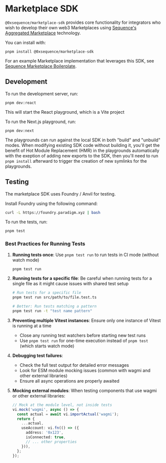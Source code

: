 # Marketplace SDK
`@0xsequence/marketplace-sdk` provides core functionality for integrators who wish to develop their own web3 Marketplaces using [Sequence's Aggregated Marketplace](https://sequence.xyz/marketplaces) technology.

You can install with:

`pnpm install @0xsequence/marketplace-sdk`

For an example Marketplace implementation that leverages this SDK, see [Sequence Marketplace Boilerplate](https://github.com/0xsequence/marketplace-boilerplate).

## Development

To run the development server, run:

`pnpm dev:react`

This will start the React playground, which is a Vite project

To run the Next.js playground, run:

`pnpm dev:next`

The playgrounds can run against the local SDK in both "build" and "unbuild" modes.
When modifying existing SDK code without building it, you'll get the benefit of Hot Module Replacement (HMR) in the playgrounds automatically with the exeption of adding new exports to the SDK, then you'll need to run `pnpm install` afterward to trigger the creation of new symlinks for the playgrounds.

## Testing

The marketplace SDK uses Foundry / Anvil for testing.

Install Foundry using the following command:

```bash
curl -L https://foundry.paradigm.xyz | bash
```

To run the tests, run:

```bash
pnpm test
```

### Best Practices for Running Tests

1. **Running tests once**: Use `pnpm test run` to run tests in CI mode (without watch mode)
   ```bash
   pnpm test run
   ```

2. **Running tests for a specific file**: Be careful when running tests for a single file as it might cause issues with shared test setup
   ```bash
   # Run tests for a specific file
   pnpm test run src/path/to/file.test.ts
   
   # Better: Run tests matching a pattern
   pnpm test run -t "test name pattern"
   ```

3. **Preventing multiple Vitest instances**: Ensure only one instance of Vitest is running at a time
   - Close any running test watchers before starting new test runs
   - Use `pnpm test run` for one-time execution instead of `pnpm test` (which starts watch mode)

4. **Debugging test failures**: 
   - Check the full test output for detailed error messages
   - Look for ESM module mocking issues (common with wagmi and other external libraries)
   - Ensure all async operations are properly awaited

5. **Mocking external modules**: When testing components that use wagmi or other external libraries:
   ```typescript
   // Mock at the module level, not inside tests
   vi.mock('wagmi', async () => {
     const actual = await vi.importActual('wagmi');
     return {
       ...actual,
       useAccount: vi.fn(() => ({
         address: '0x123',
         isConnected: true,
         // ... other properties
       })),
     };
   });
   ```

